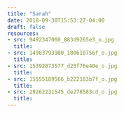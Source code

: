 ```yaml
---
title: "Sarah"
date: 2018-09-30T15:53:27-04:00
draft: false
resources:
- src: 9492347060_883d9265e3_o.jpg
  title:
- src: 14983793980_180610756f_o.jpg
  title:
- src: 15392873577_d20f76e40e_o.jpg
  title:
- src: 15555189566_b222183b7f_o.jpg
  title:
- src: 29262231545_de278583cd_o.jpg
  title:
---
```

